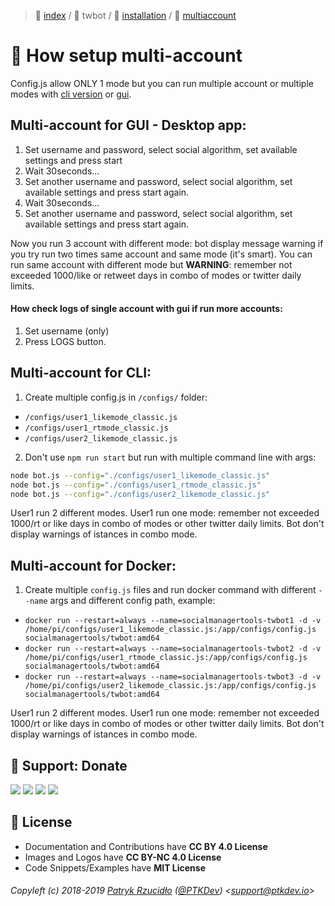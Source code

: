 > 📌 [index](../../../README.md) / 🐣 twbot / 💾 [installation](../../installation/README.md) / 📀 [multiaccount](README.md)

# 📀 How setup multi-account
Config.js allow ONLY 1 mode but you can run multiple account or multiple modes with [cli version](../../installation/source/README.md) or [gui](../../../gui/installation/README.md).


## Multi-account for GUI - Desktop app:
1. Set username and password, select social algorithm, set available settings and press start
2. Wait 30seconds...
3. Set another username and password, select social algorithm, set available settings and press start again.
2. Wait 30seconds...
3. Set another username and password, select social algorithm, set available settings and press start again.

Now you run 3 account with different mode: bot display message warning if you try run two times same account and same mode (it's smart). You can run same account with different mode but **WARNING**: remember not exceeded 1000/like or retweet days in combo of modes or twitter daily limits.

#### How check logs of single account with gui if run more accounts:
1. Set username (only)
2. Press LOGS button.

## Multi-account for CLI:

1. Create multiple config.js in `/configs/` folder:
- `/configs/user1_likemode_classic.js`
- `/configs/user1_rtmode_classic.js`
- `/configs/user2_likemode_classic.js`

2. Don't use `npm run start` but run with multiple command line with args:

```sh
node bot.js --config="./configs/user1_likemode_classic.js"
node bot.js --config="./configs/user1_rtmode_classic.js"
node bot.js --config="./configs/user2_likemode_classic.js"
```

User1 run 2 different modes. User1 run one mode: remember not exceeded 1000/rt or like days in combo of modes or other twitter daily limits. Bot don't display warnings of istances in combo mode.

## Multi-account for Docker:

1. Create multiple `config.js` files and run docker command with different `--name` args and different config path, example:
- `docker run --restart=always --name=socialmanagertools-twbot1 -d -v /home/pi/configs/user1_likemode_classic.js:/app/configs/config.js socialmanagertools/twbot:amd64`
- `docker run --restart=always --name=socialmanagertools-twbot2 -d -v /home/pi/configs/user1_rtmode_classic.js:/app/configs/config.js socialmanagertools/twbot:amd64`
- `docker run --restart=always --name=socialmanagertools-twbot3 -d -v /home/pi/configs/user2_likemode_classic.js:/app/configs/config.js socialmanagertools/twbot:amd64`

User1 run 2 different modes. User1 run one mode: remember not exceeded 1000/rt or like days in combo of modes or other twitter daily limits. Bot don't display warnings of istances in combo mode.

## 🎁 Support: Donate
[![](https://img.shields.io/badge/donate-paypal-005EA6.svg)](http://paypal.ptkdev.io) [![](https://img.shields.io/badge/donate-patreon-F87668.svg)](http://patreon.ptkdev.io) [![](https://img.shields.io/badge/donate-opencollective-5DA4F9.svg)](http://opencollective.ptkdev.io) [![](https://img.shields.io/badge/buy%20me-coffee-4B788C.svg)](http://coffee.ptkdev.io)

## 💫 License
* Documentation and Contributions have **CC BY 4.0 License**
* Images and Logos have **CC BY-NC 4.0 License**
* Code Snippets/Examples have **MIT License**

###### Copyleft (c) 2018-2019 [Patryk Rzucidło](https://ptk.dev) ([@PTKDev](https://twitter.com/ptkdev)) <[support@ptkdev.io](mailto:support@ptkdev.io)>